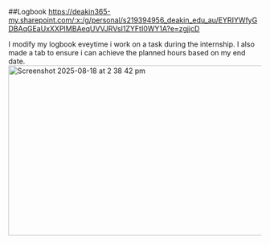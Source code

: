 ##Logbook 
https://deakin365-my.sharepoint.com/:x:/g/personal/s219394956_deakin_edu_au/EYRIYWfyGDBAqGEaUxXXPIMBAeqUVVJRVsI1ZYFtI0WY1A?e=zgjjcD

I modify my logbook eveytime i work on a task during the internship. I also made a tab to ensure i can achieve the planned hours based on my end date. 
 <img width="683" height="339" alt="Screenshot 2025-08-18 at 2 38 42 pm" src="https://github.com/user-attachments/assets/abbb7f50-1d1e-46d8-9c32-d780e4b3653e" />
